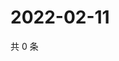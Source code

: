 # 2022-02-11

共 0 条

<!-- BEGIN WEIBO -->
<!-- 最后更新时间 Fri Feb 11 2022 15:00:39 GMT+0800 (China Standard Time) -->

<!-- END WEIBO -->
